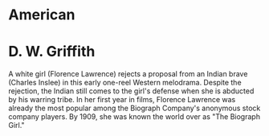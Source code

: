 # American
# D. W. Griffith
A white girl (Florence Lawrence) rejects a proposal from an Indian brave (Charles Inslee) in this early one-reel Western melodrama. Despite the rejection, the Indian still comes to the girl's defense when she is abducted by his warring tribe. In her first year in films, Florence Lawrence was already the most popular among the Biograph Company's anonymous stock company players. By 1909, she was known the world over as "The Biograph Girl."